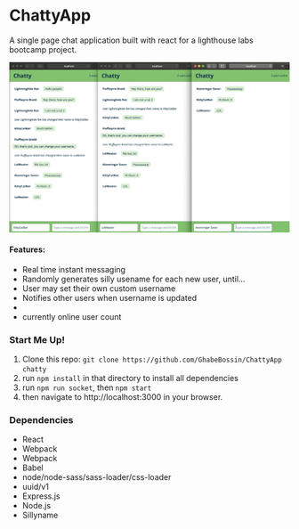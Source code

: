 ChattyApp
=====================

A single page chat application built with react for a lighthouse labs bootcamp project.

![chatty](chatty.png)

#### Features:
* Real time instant messaging
* Randomly generates silly usename for each new user, until...
* User may set their own custom username
* Notifies other users when username is updated
* 
* currently online user count

### Start Me Up!

1. Clone this repo: `git clone https://github.com/GhabeBossin/ChattyApp chatty`
2. run `npm install` in that directory to install all dependencies
3. run `npm run socket`, then `npm start`
4. then navigate to http://localhost:3000 in your browser.

### Dependencies

* React
* Webpack
* Webpack
* Babel
* node/node-sass/sass-loader/css-loader
* uuid/v1
* Express.js
* Node.js
* Sillyname